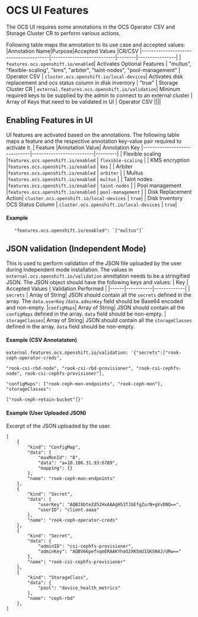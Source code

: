 # OCS UI Features

The OCS UI requires some annotations in the OCS Operator CSV and Storage Cluster CR to perform various actions.

Following table maps the annotation to its use case and accepted values:
|Annotation Name|Purpose|Accepted Values |CR/CSV
|---------------------------------------|---------------------------|--------|----------------|
| `features.ocs.openshift.io/enabled`| Activates Optional Features | "multus", "flexible-scaling", "kms", "arbiter", "taint-nodes", "pool-management" | Operator CSV
| `cluster.ocs.openshift.io/local-devices`| Activates disk replacement and ocs status column in disk inventory | "true" | Storage Cluster CR
| `external.features.ocs.openshift.io/validation`| Mininum required keys to be supplied by the admin to connect to an external cluster | Array of Keys that need to be validated in UI | Operator CSV
||||

## Enabling Features in UI

UI features are activated based on the annotations. The following table maps a feature and the respective annotation key-value pair required to activate it.
| Feature |Annotation Value| Annotation Key
|------------------------------|--------------------------|---------|
| Flexible scaling |`features.ocs.openshift.io/enabled` | `flexible-scaling` |
| KMS encryption |`features.ocs.openshift.io/enabled` | `kms` |
| Arbiter |`features.ocs.openshift.io/enabled` | `arbiter` |
| Multus |`features.ocs.openshift.io/enabled` | `multus` |
| Taint nodes |`features.ocs.openshift.io/enabled` | `taint-nodes` |
| Pool management |`features.ocs.openshift.io/enabled` | `pool-management` |
| Disk Replacement Action| `cluster.ocs.openshift.io/local-devices` | `true`|
| Disk Inventory OCS Status Column | `cluster.ocs.openshift.io/local-devices` | `true`|

#### Example

       "features.ocs.openshift.io/enabled": `["multus"]`

## JSON validation (Independent Mode)

This is used to perform validation of the JSON file uploaded by the user during Independent mode installation. The values in `external.ocs.openshift.io/validation` annotation needs to be a stringified JSON. The JSON object should have the following keys and values:
| Key | Accepted Values | Validation Performed |
|------|-----------|-------------|
| `secrets` | Array of String| JSON should contain all the `secrets` defined in the array. The `data.userKey` /`data.adminKey` field should be Base64 encoded and non-empty.
|`configMaps`| Array of String| JSON should contain all the `configMaps` defined in the array. `data` field should be non-empty.
| `storageClasses`| Array of String| JSON should contain all the `storageClasses` defined in the array. `data` field should be non-empty.

#### Example (CSV Annotataton)

    external.features.ocs.openshift.io/validation: '{"secrets":["rook-ceph-operator-creds",

    "rook-csi-rbd-node", "rook-csi-rbd-provisioner", "rook-csi-cephfs-node", rook-csi-cephfs-provisioner"],

    "configMaps": ["rook-ceph-mon-endpoints", "rook-ceph-mon"], "storageClasses":

    ["rook-ceph-retain-bucket"]}'

#### Example (User Uploaded JSON)

Excerpt of the JSON uploaded by the user.

    [
    	{
    		"kind": "ConfigMap",
    		"data": {
    			"maxMonId": "0",
    			"data": "a=10.106.31.93:6789",
    			"mapping": {}
    		},
    		"name": "rook-ceph-mon-endpoints"
    	},
    	{
    		"kind": "Secret",
    		"data": {
    			"userKey": "AQBI8bteZd52HxAAAgHS3TJGEfgZurN+gVvDNQ==",
    			"userID": "client.aaaa"
    		},
    		"name": "rook-ceph-operator-creds"
    	},
    	{
    		"kind": "Secret",
    		"data": {
    			"adminID": "csi-cephfs-provisioner",
    			"adminKey": "AQBV66pefnqmERAAKYhoO2XK5mUIGKSN4J/URw=="
    		},
    		"name": "rook-csi-cephfs-provisioner"
    	},
    	{
    		"kind": "StorageClass",
    		"data": {
    			"pool": "device_health_metrics"
    		},
    		"name": "ceph-rbd"
    	},
    ]
